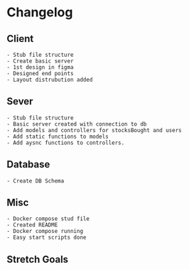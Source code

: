 # Changelog

## Client

    - Stub file structure
    - Create basic server
    - 1st design in figma
    - Designed end points
    - Layout distrubution added

## Sever

    - Stub file structure
    - Basic server created with connection to db
    - Add models and controllers for stocksBought and users
    - Add static functions to models
    - Add aysnc functions to controllers.

## Database

    - Create DB Schema

## Misc

    - Docker compose stud file
    - Created README
    - Docker compose running
    - Easy start scripts done

## Stretch Goals
